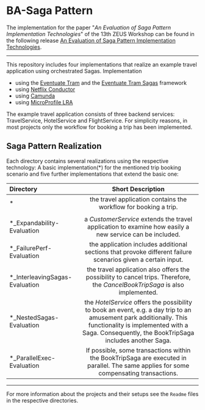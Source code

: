 # BA-Saga Pattern
The implementation for the paper "*An Evaluation of Saga Pattern Implementation Technologies*" of the 13th ZEUS Workshop can be found
in the following release [An Evaluation of Saga Pattern Implementation Technologies](https://github.com/KarolinDuerr/BA-SagaPattern/releases/tag/v1.0).

-----------------------------------------------------------------------------

This repository includes four implementations that realize an example travel application using orchestrated Sagas.
Implementation
- using the [Eventuate Tram](https://github.com/eventuate-tram/eventuate-tram-core) and the [Eventuate Tram Sagas](https://github.com/eventuate-tram/eventuate-tram-sagas) framework
- using [Netflix Conductor](https://github.com/Netflix/conductor)
- using [Camunda](https://github.com/camunda/camunda-bpm-platform/tree/master/spring-boot-starter)
- using [MicroProfile LRA](https://github.com/eclipse/microprofile-lra)

The example travel application consists of three backend services: TravelService,
HotelService and FlightService. For simplicity reasons, in most projects only the workflow for booking a trip has been implemented.


## Saga Pattern Realization

Each directory contains several realizations using the respective technology: A basic implementation(*) for the mentioned trip booking scenario and 
five further implementations that extend the basic one:

| __Directory__ | __Short Description__ |
   |:-------|:-------------------:| 
| * | the travel application contains the workflow for booking a trip.|
|||
| *_Expandability-Evaluation | a _CustomerService_ extends the travel application to examine how easily a new service can be included.|
| *_FailurePerf-Evaluation |  the application includes additional sections that provoke different failure scenarios given a certain input.|
| *_InterleavingSagas-Evaluation | the travel application also offers the possibility to cancel trips. Therefore, the _CancelBookTripSaga_ is also implemented.|
| *_NestedSagas-Evaluation | the _HotelService_ offers the possibility to book an event, e.g. a day trip to an amusement park additionally. This functionality is implemented with a Saga. Consequently, the BookTripSaga includes another Saga.|
| *_ParallelExec-Evaluation | If possible, some transactions within the BookTripSaga are executed in parallel. The same applies for some compensating transactions.|

-----------------------------------------------------------------------------
For more information about the projects and their setups see the `Readme` files in the respective directories.
